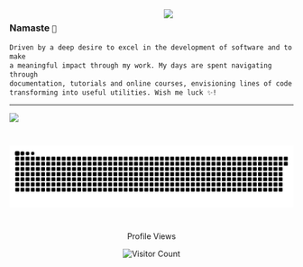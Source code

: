 <img align='right' src="https://www.freeiconspng.com/uploads/pikachu-transparent-29.gif" width="230">

### Namaste `🙏`

```fix
Driven by a deep desire to excel in the development of software and to make 
a meaningful impact through my work. My days are spent navigating through 
documentation, tutorials and online courses, envisioning lines of code 
transforming into useful utilities. Wish me luck ✨!
```

---
[<img src="https://skillicons.dev/icons?i=java,mysql,html,php,js,angular,css,bootstrap,postman,git,github,idea,sublime,vscode,cloudflare">](https://skillicons.dev)

#

<picture>
  <source media="(prefers-color-scheme: dark)" srcset="https://raw.githubusercontent.com/Cirkutry/Cirkutry/output/github-contribution-grid-snake-dark.svg">
  <source media="(prefers-color-scheme: light)" srcset="https://raw.githubusercontent.com/Cirkutry/Cirkutry/output/github-contribution-grid-snake.svg">
  <img alt="GitHub contribution grid - snake animation!" src="https://raw.githubusercontent.com/Cirkutry/Cirkutry/output/github-contribution-grid-snake.svg">
</picture>

#

<div align="center">

Profile Views
</div>

<div align="center">

![Visitor Count](https://profile-counter.glitch.me/BlazeX9/count.svg)

</div>
